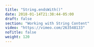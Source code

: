 ```yaml
---
title: "String.endsWith()"
date: 2018-01-14T21:38:44-05:00
draft: false
section: "Working with String Content"
video: "https://vimeo.com/263548133"
noTitle: false
weight: 120
---
```


